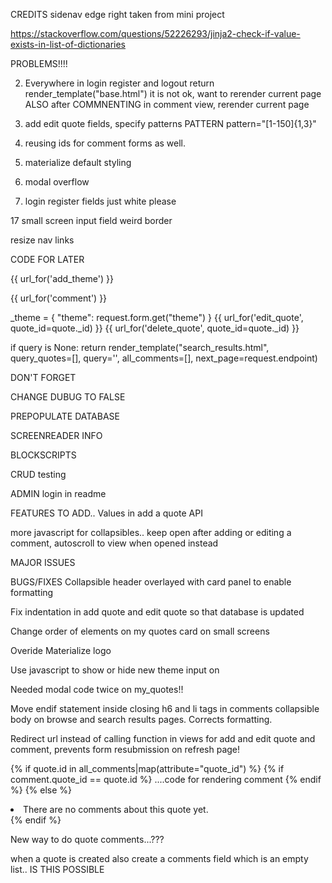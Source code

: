 CREDITS
sidenav edge right taken from mini project

https://stackoverflow.com/questions/52226293/jinja2-check-if-value-exists-in-list-of-dictionaries

PROBLEMS!!!!


2. Everywhere in login register and logout return render_template("base.html") it is not ok, want to rerender current page
ALSO after COMMNENTING in comment view, rerender current page




6. add edit quote fields, specify patterns
PATTERN pattern="[1-150]{1,3}"


13. reusing ids for comment forms as well.

14.  materialize default styling

15. modal overflow

16. login register fields just white please

17 small screen input field weird border

resize nav links


CODE FOR LATER

{{ url_for('add_theme') }}

{{ url_for('comment') }}

_theme = {
            "theme": request.form.get("theme")
        }
{{ url_for('edit_quote', quote_id=quote._id) }}
{{ url_for('delete_quote', quote_id=quote._id) }}

 if query is None:
        return render_template("search_results.html", query_quotes=[], query='',
        all_comments=[], next_page=request.endpoint)


DON'T FORGET

CHANGE DUBUG TO FALSE

PREPOPULATE DATABASE

SCREENREADER INFO

BLOCKSCRIPTS

CRUD testing



ADMIN login in readme


FEATURES TO ADD.. 
Values in add a quote API

more javascript for collapsibles.. keep open after adding or editing a comment, autoscroll to view when opened instead 

MAJOR ISSUES 


BUGS/FIXES
Collapsible header overlayed with card panel to enable formatting

Fix indentation in add quote and edit quote so that database is updated

Change order of elements on my quotes card on small screens

Overide Materialize logo

Use javascript to show or hide new theme input on 

Needed modal code twice on my_quotes!!

Move endif statement inside closing h6 and li tags in comments collapsible body on browse and search results pages.  Corrects formatting.

Redirect url instead of calling function in views for add and edit quote and comment, prevents form resubmission on refresh page!


 

{% if quote.id in all_comments|map(attribute="quote_id") %}
{% if comment.quote_id == quote.id %}
....code for rendering comment
{% endif %}
{% else %}
<li>There are no comments about this quote yet. </li>
{% endif %}

New way to do quote comments...???

when a quote is created also create a comments field which is an empty list.. IS THIS POSSIBLE